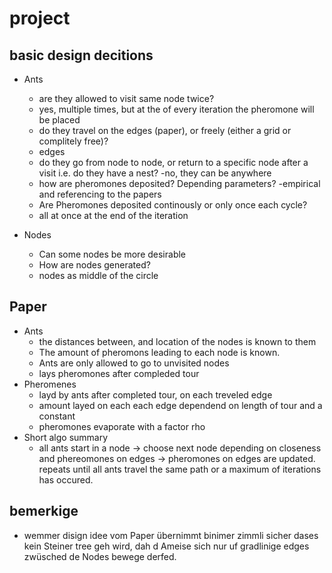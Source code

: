 # project

## basic design decitions

* Ants
  * are they allowed to visit same node twice?
  - yes, multiple times, but at the of every iteration the pheromone will be placed
  * do they travel on the edges (paper), or freely (either a grid or complitely free)?
  - edges
  * do they go from node to node, or return to a specific node after a visit i.e. do they have a nest?
  -no, they can be anywhere
  * how are pheromones deposited? Depending parameters?
  -empirical and referencing to the papers
  * Are Pheromones deposited continously or only once each cycle?
  - all at once at the end of the iteration

* Nodes
  * Can some nodes be more desirable
  * How are nodes generated?
  - nodes as middle of the circle

## Paper

* Ants
  * the distances between, and location of the nodes is known to them
  * The amount of pheromons leading to each node is known.
  * Ants are only allowed to go to unvisited nodes
  * lays pheromones after compleded tour
* Pheromenes
  * layd by ants after completed tour, on each treveled edge
  * amount layed on each each edge dependend on length of tour and a constant
  * pheromones evaporate with a factor rho
* Short algo summary
  * all ants start in a node -> choose next node depending on closeness and phereomones on edges -> pheromones on edges are updated. repeats until all ants travel the same path or a maximum of iterations has occured.

## bemerkige

* wemmer disign idee vom Paper übernimmt binimer zimmli sicher dases kein Steiner tree geh wird, dah d Ameise sich nur uf gradlinige edges zwüsched de Nodes bewege derfed.
